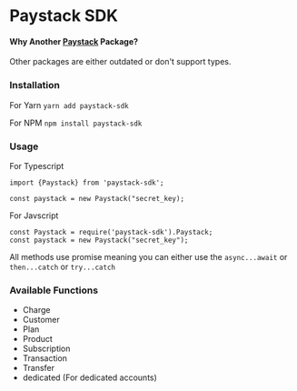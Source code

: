 # Paystack SDK

#### Why Another [Paystack](https://paystack.com) Package?

Other packages are either outdated or don't support types.

### Installation

For Yarn
`yarn add paystack-sdk`

For NPM
`npm install paystack-sdk`

### Usage

For Typescript

```
import {Paystack} from 'paystack-sdk';

const paystack = new Paystack("secret_key);
```

For Javscript

```
const Paystack = require('paystack-sdk').Paystack;
const paystack = new Paystack("secret_key");
```

All methods use promise meaning you can either use the `async...await` or `then...catch` or `try...catch`

### Available Functions

- Charge
- Customer
- Plan
- Product
- Subscription
- Transaction
- Transfer
- dedicated (For dedicated accounts)
